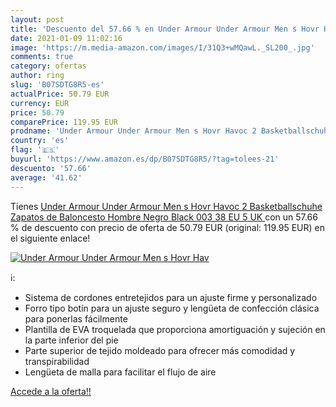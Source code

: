 ```yaml
---
layout: post
title: 'Descuento del 57.66 % en Under Armour Under Armour Men s Hovr Hav'
date: 2021-01-09 11:02:16
image: 'https://m.media-amazon.com/images/I/31Q3+wMQawL._SL200_.jpg'
comments: true
category: ofertas
author: ring
slug: 'B07SDTG8R5-es'
actualPrice: 50.79 EUR
currency: EUR
price: 50.79
comparePrice: 119.95 EUR
prodname: 'Under Armour Under Armour Men s Hovr Havoc 2 Basketballschuhe Zapatos de Baloncesto Hombre  Negro  Black  003    38 EU  5 UK '
country: 'es'
flag: '🇪🇸'
buyurl: 'https://www.amazon.es/dp/B07SDTG8R5/?tag=tolees-21'
descuento: '57.66'
average: '41.62'
---
```


Tienes [Under Armour Under Armour Men s Hovr Havoc 2 Basketballschuhe Zapatos de Baloncesto Hombre  Negro  Black  003    38 EU  5 UK ](https://www.amazon.es/dp/B07SDTG8R5/?tag=tolees-21) con un 57.66 % de descuento con precio de oferta de 50.79 EUR (original: 119.95 EUR) en el siguiente enlace!

[![Under Armour Under Armour Men s Hovr Hav](https://m.media-amazon.com/images/I/31Q3+wMQawL._SL200_.jpg)](https://www.amazon.es/dp/B07SDTG8R5/?tag=tolees-21)

ℹ️:

- Sistema de cordones entretejidos para un ajuste firme y personalizado
- Forro tipo botín para un ajuste seguro y lengüeta de confección clásica para ponerlas fácilmente
- Plantilla de EVA troquelada que proporciona amortiguación y sujeción en la parte inferior del pie
- Parte superior de tejido moldeado para ofrecer más comodidad y transpirabilidad
- Lengüeta de malla para facilitar el flujo de aire

[Accede a la oferta!!](https://www.amazon.es/dp/B07SDTG8R5/?tag=tolees-21)

